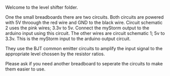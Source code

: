 Welcome to the level shifter folder.

One the small breadboards there are two circuits. Both circuits are powered with 5V throough the red wire and GND to the black wire.
Circuit schematic 2 uses the pink wires; 3.3v to 5v. Connect the myStorm output to the arduino input using this circuit.
The other wires are circuit schematic 1; 5v to 3.3v. This is the myStorm input to the arduino output circuit.

They use the BJT common emitter circuits to amplify the input signal to the appropriate level chossen by the resistor ratios.

Please ask if you need another breadboard to seperate the circuits to make them easier to use.

